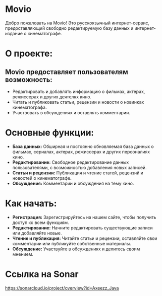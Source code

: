 # Movio
Добро пожаловать на Movio! Это русскоязычный интернет-сервис, предоставляющий свободно редактируемую базу данных и интернет-издание о кинематографе.

# О проекте:
## Movio предоставляет пользователям возможность:
- Редактировать и добавлять информацию о фильмах, актерах, режиссерах и других деятелях кино.
- Читать и публиковать статьи, рецензии и новости о новинках кинематографа.
- Участвовать в обсуждениях и оставлять комментарии.

# Основные функции:
- **База данных:** Обширная и постоянно обновляемая база данных о фильмах, сериалах, актерах, режиссерах и других персоналиях кино.
- **Редактирование:** Свободное редактирование данных пользователями, с возможностью добавления новых записей.
- **Статьи и рецензии:** Публикация и чтение статей, рецензий и новостей о кинематографе.
- **Обсуждения:** Комментарии и обсуждения на тему кино.

# Как начать:
- **Регистрация:** Зарегистрируйтесь на нашем сайте, чтобы получить доступ ко всем функциям.
- **Редактирование:** Начните редактировать существующие записи или добавляйте новые.
- **Чтение и публикация:** Читайте статьи и рецензии, оставляйте свои комментарии или публикуйте собственные материалы.
- **Обсуждение:** Участвуйте в обсуждениях и делитесь своим мнением.

# Ссылка на Sonar
https://sonarcloud.io/project/overview?id=Axeezz_Java
